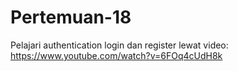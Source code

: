 # Pertemuan-18

Pelajari authentication login dan register lewat video:
https://www.youtube.com/watch?v=6FOq4cUdH8k